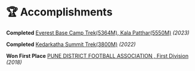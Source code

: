 # 🏆 Accomplishments
**Completed** [Everest Base Camp Trek(5364M), Kala Patthar(5550M)](https://en.wikipedia.org/wiki/Everest_base_camps)  _(2023)_

**Completed** [Kedarkatha Summit Trek(3800M)](https://en.wikipedia.org/wiki/Kedarkantha)  _(2022)_

**Won First Place** [PUNE DISTRICT FOOTBALL ASSOCIATION , First Division](https://pdfa.co.in/) _(2018)_